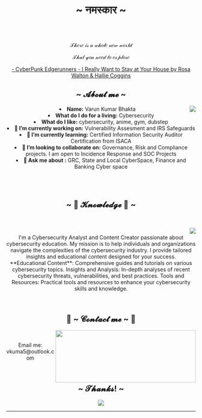 <body>
  <center>
<h1 align="center">~ नमस्कार ~</h1>
<br>
<div align="center">
  </a>
    <br>
  <p>𝒯𝒽𝑒𝓇𝑒 𝒾𝓈 𝒶 𝓌𝒽𝑜𝓁𝑒 𝓃𝑒𝓌 𝓌𝑜𝓇𝓁𝒹</p>
  <p>𝒯𝒽𝒶𝓉 𝓎𝑜𝓊 𝓃𝑒𝑒𝒹 𝓉𝑜 𝑒𝓍𝓅𝓁𝑜𝓇𝑒</p>
<p><a href="https://www.youtube.com/watch?v=R0di5GVDKMU">- CyberPunk Edgerunners - I Really Want to Stay at Your House by Rosa Walton & Hallie Coggins</a><p>
  
</div>
    <div align="center">
<!-- <img src="https://i.imgur.com/jx17oHT.gif"> -->
      </div>
<div>
<h2 align="center">  ~ 𝓐𝓫𝓸𝓾𝓽 𝓶𝓮 ~  </h2>
  <div align="center">
<img src="https://media2.giphy.com/media/v1.Y2lkPTc5MGI3NjExcWlub3dhZDZib3hweHo2amdkbnR1cG9iOTdrZGV6b2t1eno1ZnFqOCZlcD12MV9pbnRlcm5hbF9naWZfYnlfaWQmY3Q9Zw/BsrrUcNzNstabBXwCJ/giphy.gif" align="right">
  </div>
<li>
 <b>Name:</b> Varun Kumar Bhakta </li>
<li>
<b>What do I do for a living:</b> Cybersecurity 
</li>
<li>
<b>What do I like:</b> cybersecurity, anime, gym, dubstep
</li>
<li>
<b>🔭 I’m currently working on:</b> Vulnerability Assesment and IRS Safeguards 
</li>
<li>
<b>🌱 I’m currently learning:</b> Certified Information Security Auditor Certification from ISACA
</li>
<li>
<b>👯 I’m looking to collaborate on:</b> Governance, Risk and Compliance projects. I am open to Incidence Response and SOC Projects
</li>
<li>
<b>💬 Ask me about :</b> GRC, State and Local CyberSpace, Finance and Banking Cyber space 
</li>
<br><br><br>
</div>
<div>
<h2 align="center">            ~ 📇 𝓚𝓷𝓸𝔀𝓵𝓮𝓭𝓰𝓮 📇 ~</h2>
 <br>
<p>
  <div align="center">
<img src="https://media1.giphy.com/media/v1.Y2lkPTc5MGI3NjExbWxia2Y0aDB0OG9iN3ZzdmI0MWoyaWYyN3I5OXU5Z21pZW9iazBnaiZlcD12MV9pbnRlcm5hbF9naWZfYnlfaWQmY3Q9Zw/13Q2cKrk1PlXwPIdJ9/giphy.gif" align="right">
  </div>
</div>
<div>
  <br>
I'm a Cybersecurity Analyst and Content Creator passionate about cybersecurity education. My mission is to help individuals and organizations navigate the complexities of the cybersecurity industry. I provide tailored insights and educational content designed for your success. 
   <br>
  **Educational Content**: Comprehensive guides and tutorials on various cybersecurity topics. Insights and Analysis: In-depth analyses of recent cybersecurity threats, vulnerabilities, and best practices. Tools and Resources: Practical tools and resources to enhance your cybersecurity skills and knowledge.  <br>
  
</p>
<br>
<h2 align="center">           📝 ~ 𝓒𝓸𝓷𝓽𝓪𝓬𝓽 𝓶𝓮 ~ 📝</h2>
  <div align="center">
<img src="https://i.imgur.com/KXx0cCx.gif" align="right" width="373.5px" height="138.5px">
  </div>
<br>
<p align="center"> Email me: vkuma5@outlook.com <br>
 </p>

</div>
<br>
<div>
<h2 align="center"> ~ 𝓣𝓱𝓪𝓷𝓴𝓼! ~ </h2>
<div align="center">
<img src="https://media1.giphy.com/media/v1.Y2lkPTc5MGI3NjExMG9ndDcxa2ttazhwb2xrYjQxbjg0eThsaTFwcW1qZGp0b2ZoNjE3eiZlcD12MV9pbnRlcm5hbF9naWZfYnlfaWQmY3Q9Zw/DpBISBXeaCXDW2QGBN/giphy.gif">
</div>
<hr>
</div>
</div>
    </center>
</body>
